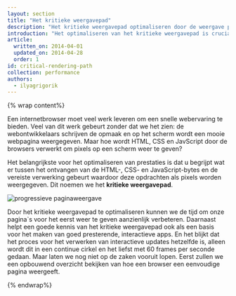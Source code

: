 ```yaml
---
layout: section
title: "Het kritieke weergavepad"
description: "Het kritieke weergavepad optimaliseren door de weergave prioriteit te geven voor die inhoud die verband houdt met de primaire actie die een gebruiker op de pagina wil uitvoeren."
introduction: "Het optimaliseren van het kritieke weergavepad is cruciaal voor het verbeteren van de prestaties van onze pagina's: ons doel is om die inhoud prioriteit te geven en weer te geven die verband houd met de primaire actie die een gebruiker op een pagina wil uitvoeren."
article:
  written_on: 2014-04-01
  updated_on: 2014-04-28
  order: 1
id: critical-rendering-path
collection: performance
authors:
  - ilyagrigorik
---
```

{% wrap content%}

Een internetbrowser moet veel werk leveren om een snelle webervaring te bieden. Veel van dit werk gebeurt zonder dat we het zien: de webontwikkelaars schrijven de opmaak en op het scherm wordt een mooie webpagina weergegeven. Maar hoe wordt HTML, CSS en JavScript door de browsers verwerkt om pixels op een scherm weer te geven?

Het belangrijkste voor het optimaliseren van prestaties is dat u begrijpt wat er tussen het ontvangen van de HTML-, CSS- en JavaScript-bytes en de vereiste verwerking gebeurt waardoor deze opdrachten als pixels worden weergegeven. Dit noemen we het **kritieke weergavepad**.

<img src="images/progressive-rendering.png" class="center" alt="progressieve paginaweergave">

Door het kritieke weergavepad te optimaliseren kunnen we de tijd om onze pagina`s voor het eerst weer te geven aanzienlijk verbeteren. Daarnaast helpt een goede kennis van het kritieke weergavepad ook als een basis voor het maken van goed presterende, interactieve apps. En het blijkt dat het proces voor het verwerken van interactieve updates hetzelfde is, alleen wordt dit in een continue cirkel en het liefst met 60 frames per seconde gedaan. Maar laten we nog niet op de zaken vooruit lopen. Eerst zullen we een opbouwend overzicht bekijken van hoe een browser een eenvoudige pagina weergeeft.

{% endwrap%}

